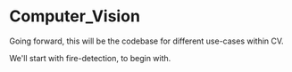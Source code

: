 # Computer_Vision

Going forward, this will be the codebase for different use-cases within CV.

We'll start with fire-detection, to begin with.